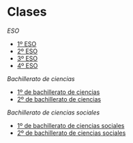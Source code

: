 # Clases

*ESO*
   * [1º ESO](clases/E1/README.md)
   * [2º ESO](clases/E2/README.md)
   * [3º ESO](clases/E3/README.md)
   * [4º ESO](clases/E4/README.md)

*Bachillerato de ciencias*
   * [1º de bachillerato de ciencias](clases/BC1/README.md)
   * [2º de bachillerato de ciencias](clases/BC2/README.md)

*Bachillerato de ciencias sociales*
   * [1º de bachillerato de ciencias sociales](clases/BS1/README.md)
   * [2º de bachillerato de ciencias sociales](clases/BS2/README.md)
